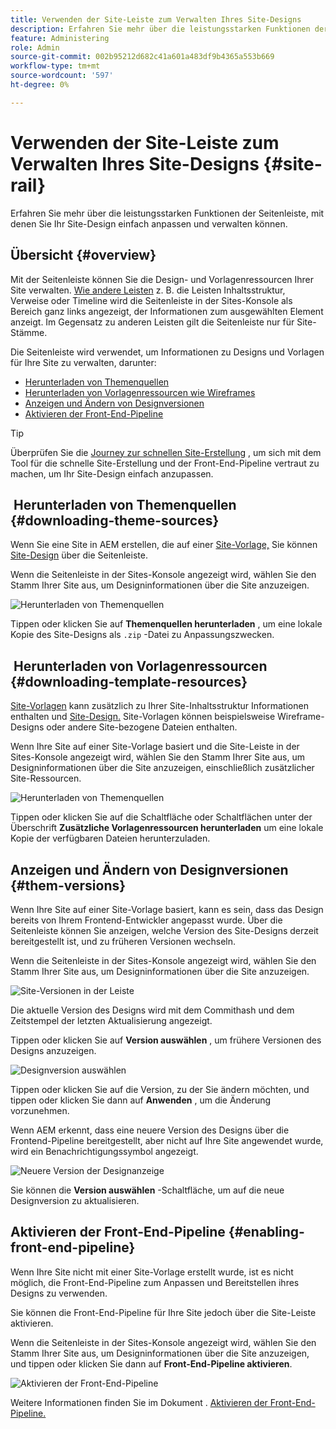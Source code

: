 ```yaml
---
title: Verwenden der Site-Leiste zum Verwalten Ihres Site-Designs
description: Erfahren Sie mehr über die leistungsstarken Funktionen der Seitenleiste, mit denen Sie Ihr Site-Design einfach anpassen und verwalten können.
feature: Administering
role: Admin
source-git-commit: 002b95212d682c41a601a483df9b4365a553b669
workflow-type: tm+mt
source-wordcount: '597'
ht-degree: 0%

---
```



# Verwenden der Site-Leiste zum Verwalten Ihres Site-Designs {#site-rail}

Erfahren Sie mehr über die leistungsstarken Funktionen der Seitenleiste, mit denen Sie Ihr Site-Design einfach anpassen und verwalten können.

## Übersicht {#overview}

Mit der Seitenleiste können Sie die Design- und Vorlagenressourcen Ihrer Site verwalten. [Wie andere Leisten](/help/sites-cloud/authoring/getting-started/basic-handling.md#rail-selector) z. B. die Leisten Inhaltsstruktur, Verweise oder Timeline wird die Seitenleiste in der Sites-Konsole als Bereich ganz links angezeigt, der Informationen zum ausgewählten Element anzeigt. Im Gegensatz zu anderen Leisten gilt die Seitenleiste nur für Site-Stämme.

Die Seitenleiste wird verwendet, um Informationen zu Designs und Vorlagen für Ihre Site zu verwalten, darunter:

* [Herunterladen von Themenquellen](#downloading-theme-sources)
* [Herunterladen von Vorlagenressourcen wie Wireframes](#downloading-template-resources)
* [Anzeigen und Ändern von Designversionen](#theme-vrsions)
* [Aktivieren der Front-End-Pipeline](#enabling-the-front-end-pipeline)

>[!TIP]
>
>Überprüfen Sie die [Journey zur schnellen Site-Erstellung](/help/journey-sites/quick-site/overview.md) , um sich mit dem Tool für die schnelle Site-Erstellung und der Front-End-Pipeline vertraut zu machen, um Ihr Site-Design einfach anzupassen.

##  Herunterladen von Themenquellen {#downloading-theme-sources}

Wenn Sie eine Site in AEM erstellen, die auf einer [Site-Vorlage,](site-templates.md) Sie können [Site-Design](site-themes.md) über die Seitenleiste.

Wenn die Seitenleiste in der Sites-Konsole angezeigt wird, wählen Sie den Stamm Ihrer Site aus, um Designinformationen über die Site anzuzeigen.

![Herunterladen von Themenquellen](/help/sites-cloud/administering/assets/download-theme-wireframe.png)

Tippen oder klicken Sie auf **Themenquellen herunterladen** , um eine lokale Kopie des Site-Designs als `.zip` -Datei zu Anpassungszwecken.

##  Herunterladen von Vorlagenressourcen {#downloading-template-resources}

[Site-Vorlagen](site-templates.md) kann zusätzlich zu Ihrer Site-Inhaltsstruktur Informationen enthalten und [Site-Design.](site-themes.md) Site-Vorlagen können beispielsweise Wireframe-Designs oder andere Site-bezogene Dateien enthalten.

Wenn Ihre Site auf einer Site-Vorlage basiert und die Site-Leiste in der Sites-Konsole angezeigt wird, wählen Sie den Stamm Ihrer Site aus, um Designinformationen über die Site anzuzeigen, einschließlich zusätzlicher Site-Ressourcen.

![Herunterladen von Themenquellen](/help/sites-cloud/administering/assets/download-theme-wireframe.png)

Tippen oder klicken Sie auf die Schaltfläche oder Schaltflächen unter der Überschrift **Zusätzliche Vorlagenressourcen herunterladen** um eine lokale Kopie der verfügbaren Dateien herunterzuladen.

## Anzeigen und Ändern von Designversionen {#them-versions}

Wenn Ihre Site auf einer Site-Vorlage basiert, kann es sein, dass das Design bereits von Ihrem Frontend-Entwickler angepasst wurde. Über die Seitenleiste können Sie anzeigen, welche Version des Site-Designs derzeit bereitgestellt ist, und zu früheren Versionen wechseln.

Wenn die Seitenleiste in der Sites-Konsole angezeigt wird, wählen Sie den Stamm Ihrer Site aus, um Designinformationen über die Site anzuzeigen.

![Site-Versionen in der Leiste](/help/sites-cloud/administering/assets/theme-versions.png)

Die aktuelle Version des Designs wird mit dem Commithash und dem Zeitstempel der letzten Aktualisierung angezeigt.

Tippen oder klicken Sie auf **Version auswählen** , um frühere Versionen des Designs anzuzeigen.

![Designversion auswählen](/help/sites-cloud/administering/assets/select-theme-versions.png)

Tippen oder klicken Sie auf die Version, zu der Sie ändern möchten, und tippen oder klicken Sie dann auf **Anwenden** , um die Änderung vorzunehmen.

Wenn AEM erkennt, dass eine neuere Version des Designs über die Frontend-Pipeline bereitgestellt, aber nicht auf Ihre Site angewendet wurde, wird ein Benachrichtigungssymbol angezeigt.

![Neuere Version der Designanzeige](/help/sites-cloud/administering/assets/new-theme-version.png)

Sie können die **Version auswählen** -Schaltfläche, um auf die neue Designversion zu aktualisieren.

## Aktivieren der Front-End-Pipeline {#enabling-front-end-pipeline}

Wenn Ihre Site nicht mit einer Site-Vorlage erstellt wurde, ist es nicht möglich, die Front-End-Pipeline zum Anpassen und Bereitstellen ihres Designs zu verwenden.

Sie können die Front-End-Pipeline für Ihre Site jedoch über die Site-Leiste aktivieren.

Wenn die Seitenleiste in der Sites-Konsole angezeigt wird, wählen Sie den Stamm Ihrer Site aus, um Designinformationen über die Site anzuzeigen, und tippen oder klicken Sie dann auf **Front-End-Pipeline aktivieren**.

![Aktivieren der Front-End-Pipeline](/help/sites-cloud/administering/assets/enable-fep.png)

Weitere Informationen finden Sie im Dokument . [Aktivieren der Front-End-Pipeline.](enable-front-end-pipeline.md)